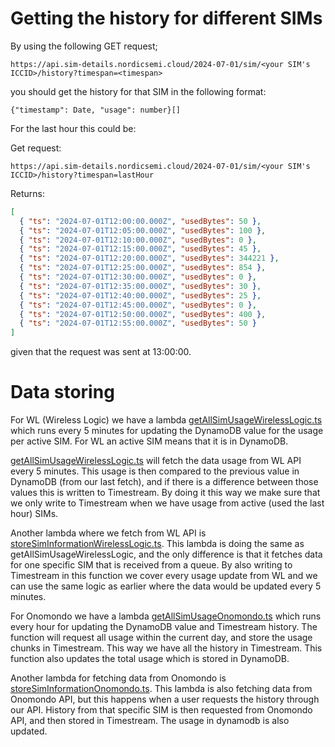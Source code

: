 # Getting the history for different SIMs

By using the following GET request;

```
https://api.sim-details.nordicsemi.cloud/2024-07-01/sim/<your SIM's ICCID>/history?timespan=<timespan>
```

you should get the history for that SIM in the following format:

```
{"timestamp": Date, "usage": number}[]
```

For the last hour this could be:

Get request:

```
https://api.sim-details.nordicsemi.cloud/2024-07-01/sim/<your SIM's ICCID>/history?timespan=lastHour
```

Returns:

```json
[
  { "ts": "2024-07-01T12:00:00.000Z", "usedBytes": 50 },
  { "ts": "2024-07-01T12:05:00.000Z", "usedBytes": 100 },
  { "ts": "2024-07-01T12:10:00.000Z", "usedBytes": 0 },
  { "ts": "2024-07-01T12:15:00.000Z", "usedBytes": 45 },
  { "ts": "2024-07-01T12:20:00.000Z", "usedBytes": 344221 },
  { "ts": "2024-07-01T12:25:00.000Z", "usedBytes": 854 },
  { "ts": "2024-07-01T12:30:00.000Z", "usedBytes": 0 },
  { "ts": "2024-07-01T12:35:00.000Z", "usedBytes": 30 },
  { "ts": "2024-07-01T12:40:00.000Z", "usedBytes": 25 },
  { "ts": "2024-07-01T12:45:00.000Z", "usedBytes": 0 },
  { "ts": "2024-07-01T12:50:00.000Z", "usedBytes": 400 },
  { "ts": "2024-07-01T12:55:00.000Z", "usedBytes": 50 }
]
```

given that the request was sent at 13:00:00.

# Data storing

For WL (Wireless Logic) we have a lambda
[getAllSimUsageWirelessLogic.ts](./getAllSimUsageWirelessLogic.ts) which runs
every 5 minutes for updating the DynamoDB value for the usage per active SIM.
For WL an active SIM means that it is in DynamoDB.

[getAllSimUsageWirelessLogic.ts](./getAllSimUsageWirelessLogic.ts) will fetch
the data usage from WL API every 5 minutes. This usage is then compared to the
previous value in DynamoDB (from our last fetch), and if there is a difference
between those values this is written to Timestream. By doing it this way we make
sure that we only write to Timestream when we have usage from active (used the
last hour) SIMs.

Another lambda where we fetch from WL API is
[storeSimInformationWirelessLogic.ts](./storeSimInformationWirelessLogic.ts).
This lambda is doing the same as getAllSimUsageWirelessLogic, and the only
difference is that it fetches data for one specific SIM that is received from a
queue. By also writing to Timestream in this function we cover every usage
update from WL and we can use the same logic as earlier where the data would be
updated every 5 minutes.

For Onomondo we have a lambda
[getAllSimUsageOnomondo.ts](./getAllSimUsageOnomondo.ts) which runs every hour
for updating the DynamoDB value and Timestream history. The function will
request all usage within the current day, and store the usage chunks in
Timestream. This way we have all the history in Timestream. This function also
updates the total usage which is stored in DynamoDB.

Another lambda for fetching data from Onomondo is
[storeSimInformationOnomondo.ts](./storeSimInformationOnomondo.ts). This lambda
is also fetching data from Onomondo API, but this happens when a user requests
the history through our API. History from that specific SIM is then requested
from Onomondo API, and then stored in Timestream. The usage in dynamodb is also
updated.
